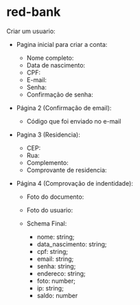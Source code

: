 # red-bank

Criar um usuario:

- Pagina inicial para criar a conta:
  - Nome completo:
  - Data de nascimento:
  - CPF:
  - E-mail:
  - Senha:
  - Confirmação de senha:
  
- Página 2 (Confirmação de email):
  - Código que foi enviado no e-mail
  
- Pagina 3 (Residencia):
  - CEP:
  - Rua:
  - Complemento:
  - Comprovante de residencia:
  
- Página 4 (Comprovação de indentidade):
  - Foto do documento:
  - Foto do usuario:
  
  
  - Schema Final:
    - nome: string;
    - data_nascimento: string;
    - cpf: string;
    - email: string;
    - senha: string;
    - endereco: string;
    - foto: number;
    - ip: string;
    - saldo: number
